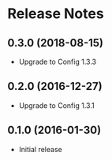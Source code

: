 # Release Notes

## 0.3.0 (2018-08-15)

- Upgrade to Config 1.3.3

## 0.2.0 (2016-12-27)

- Upgrade to Config 1.3.1

## 0.1.0 (2016-01-30)

- Initial release
